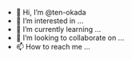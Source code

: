 - 👋 Hi, I’m @ten-okada
- 👀 I’m interested in ...
- 🌱 I’m currently learning ...
- 💞️ I’m looking to collaborate on ...
- 📫 How to reach me ...

<!---
ten-okada/ten-okada is a ✨ special ✨ repository because its `README.md` (this file) appears on your GitHub profile.
You can click the Preview link to take a look at your changes.
--->
